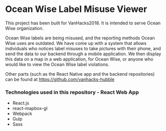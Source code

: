 # Ocean Wise Label Misuse Viewer

This project has been built for VanHacks2018. It is intended to serve Ocean Wise organization. 

Ocean Wise labels are being misused, and the reporting methods Ocean Wise uses are outdated. We have come up with a system that allows individuals who notices label misuses to take pictures with their phone, and send the data to our backend through a mobile application. We then display this data on a map in a web application, for Ocean Wise, or anyone who would like to view the Ocean Wise label violations. 

Other parts (such as the React Native app and the backend repositories) can be found at https://github.com/vanhacks-hubble

### Technologies used in this repository - React Web App

- React.js
- react-mapbox-gl
- Webpack
- Gulp
- Sass
